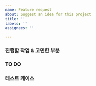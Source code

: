 ```yaml
---
name: Feature request
about: Suggest an idea for this project
title: ''
labels: ''
assignees: ''

---
```


<!-- 이슈 타이틀 예시는 다음과 같습니다. -->
<!-- [BE]: 강원도에서 감자캐기-->

### 진행할 작업 & 고민한 부분

<!-- 진행할 작업에 대한 전체적인 내용을 적어주세요 .-->
<!-- 예시: 강원도 홍천군 나그네 농장에서 감자 2상자를 캡니다. -->

### TO DO

<!-- 체크리스트 형식으로 작성해주세요 -->
<!-- 이슈의 TODO 하나가 commit 하나가 되도록 분리해주세요 -->

### 테스트 케이스

<!-- 체크리스트 형식으로 작성해주세요 -->
<!-- 이슈의 체크 박스 하나가 하나의 케이스가 되도록 분리해주세요 -->
